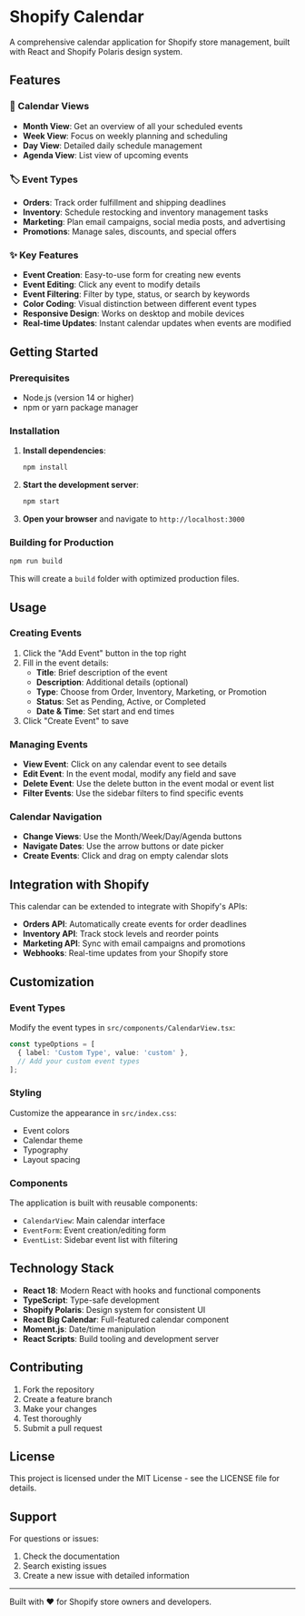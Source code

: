 # Shopify Calendar

A comprehensive calendar application for Shopify store management, built with React and Shopify Polaris design system.

## Features

### 📅 Calendar Views
- **Month View**: Get an overview of all your scheduled events
- **Week View**: Focus on weekly planning and scheduling
- **Day View**: Detailed daily schedule management
- **Agenda View**: List view of upcoming events

### 🏷️ Event Types
- **Orders**: Track order fulfillment and shipping deadlines
- **Inventory**: Schedule restocking and inventory management tasks
- **Marketing**: Plan email campaigns, social media posts, and advertising
- **Promotions**: Manage sales, discounts, and special offers

### ✨ Key Features
- **Event Creation**: Easy-to-use form for creating new events
- **Event Editing**: Click any event to modify details
- **Event Filtering**: Filter by type, status, or search by keywords
- **Color Coding**: Visual distinction between different event types
- **Responsive Design**: Works on desktop and mobile devices
- **Real-time Updates**: Instant calendar updates when events are modified

## Getting Started

### Prerequisites
- Node.js (version 14 or higher)
- npm or yarn package manager

### Installation

1. **Install dependencies**:
   ```bash
   npm install
   ```

2. **Start the development server**:
   ```bash
   npm start
   ```

3. **Open your browser** and navigate to `http://localhost:3000`

### Building for Production

```bash
npm run build
```

This will create a `build` folder with optimized production files.

## Usage

### Creating Events

1. Click the "Add Event" button in the top right
2. Fill in the event details:
   - **Title**: Brief description of the event
   - **Description**: Additional details (optional)
   - **Type**: Choose from Order, Inventory, Marketing, or Promotion
   - **Status**: Set as Pending, Active, or Completed
   - **Date & Time**: Set start and end times
3. Click "Create Event" to save

### Managing Events

- **View Event**: Click on any calendar event to see details
- **Edit Event**: In the event modal, modify any field and save
- **Delete Event**: Use the delete button in the event modal or event list
- **Filter Events**: Use the sidebar filters to find specific events

### Calendar Navigation

- **Change Views**: Use the Month/Week/Day/Agenda buttons
- **Navigate Dates**: Use the arrow buttons or date picker
- **Create Events**: Click and drag on empty calendar slots

## Integration with Shopify

This calendar can be extended to integrate with Shopify's APIs:

- **Orders API**: Automatically create events for order deadlines
- **Inventory API**: Track stock levels and reorder points
- **Marketing API**: Sync with email campaigns and promotions
- **Webhooks**: Real-time updates from your Shopify store

## Customization

### Event Types
Modify the event types in `src/components/CalendarView.tsx`:

```typescript
const typeOptions = [
  { label: 'Custom Type', value: 'custom' },
  // Add your custom event types
];
```

### Styling
Customize the appearance in `src/index.css`:

- Event colors
- Calendar theme
- Typography
- Layout spacing

### Components
The application is built with reusable components:

- `CalendarView`: Main calendar interface
- `EventForm`: Event creation/editing form
- `EventList`: Sidebar event list with filtering

## Technology Stack

- **React 18**: Modern React with hooks and functional components
- **TypeScript**: Type-safe development
- **Shopify Polaris**: Design system for consistent UI
- **React Big Calendar**: Full-featured calendar component
- **Moment.js**: Date/time manipulation
- **React Scripts**: Build tooling and development server

## Contributing

1. Fork the repository
2. Create a feature branch
3. Make your changes
4. Test thoroughly
5. Submit a pull request

## License

This project is licensed under the MIT License - see the LICENSE file for details.

## Support

For questions or issues:
1. Check the documentation
2. Search existing issues
3. Create a new issue with detailed information

---

Built with ❤️ for Shopify store owners and developers. 